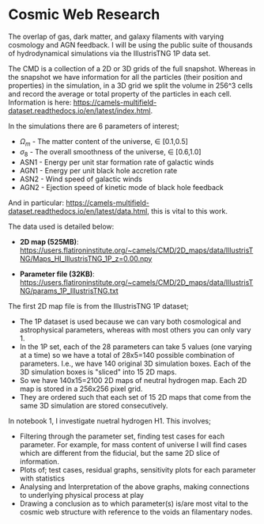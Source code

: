 # Cosmic Web Research
The overlap of gas, dark matter, and galaxy filaments with varying cosmology and AGN feedback. I will be using the public suite of thousands of hydrodynamical simulations via the IllustrisTNG 1P data set.

The CMD is a collection of a 2D or 3D grids of the full snapshot. Whereas in the snapshot we have information for all the particles (their position and properties) in the simulation, in a 3D grid we split the volume in 256^3 cells and record the average or total property of the particles in each cell. Information is here: https://camels-multifield-dataset.readthedocs.io/en/latest/index.html. 

In the simulations there are 6 parameters of interest;
 - $\Omega_m$ - The matter content of the universe, $\in$ [0.1,0.5]
 - $\sigma_8$ - The overall smoothness of the universe, $\in$ [0.6,1.0]
 - ASN1 - Energy per unit star formation rate of galactic winds
 - AGN1 - Energy per unit black hole accretion rate
 - ASN2 - Wind speed of galactic winds
 - AGN2 - Ejection speed of kinetic mode of black hole feedback

And in particular: https://camels-multifield-dataset.readthedocs.io/en/latest/data.html, this is vital to this work.

The data used is detailed below:

 * **2D map (525MB)**: https://users.flatironinstitute.org/~camels/CMD/2D_maps/data/IllustrisTNG/Maps_HI_IllustrisTNG_1P_z=0.00.npy

 * **Parameter file (32KB)**: https://users.flatironinstitute.org/~camels/CMD/2D_maps/data/IllustrisTNG/params_1P_IllustrisTNG.txt

 The first 2D map file is from the IllustrisTNG 1P dataset;
 - The 1P dataset is used because we can vary both cosmological and astrophysical parameters, whereas with most others you can only vary 1. 
 - In the 1P set, each of the 28 parameters can take 5 values (one varying at a time) so we have a total of 28x5=140 possible combination of parameters. I.e., we have 140 original 3D simulation boxes. Each of the 3D simulation boxes is "sliced" into 15 2D maps. 
  - So we have 140x15=2100 2D maps of neutral hydrogen map. Each 2D map is stored in a 256x256 pixel grid.
 - They are ordered such that each set of 15 2D maps that come from the same 3D simulation are stored consecutively. 

In notebook 1, I investigate nuetral hydrogen H1. 
This involves;
 - Filtering through the parameter set, finding test cases for each parameter. For example, for mass content of universe I will find cases which are different from the fiducial, but the same 2D slice of information.
 - Plots of; test cases, residual graphs, sensitivity plots for each parameter with statistics
 - Analysing and Interpretation of the above graphs, making connections to underlying physical process at play
 - Drawing a conclusion as to which parameter(s) is/are most vital to the cosmic web structure with reference to the voids an filamentary nodes.